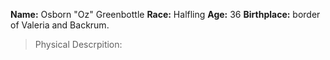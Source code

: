 **Name:** Osborn "Oz" Greenbottle
**Race:** Halfling 
**Age:** 36
**Birthplace:** border of Valeria and Backrum.

>Physical Descrpition:
>>